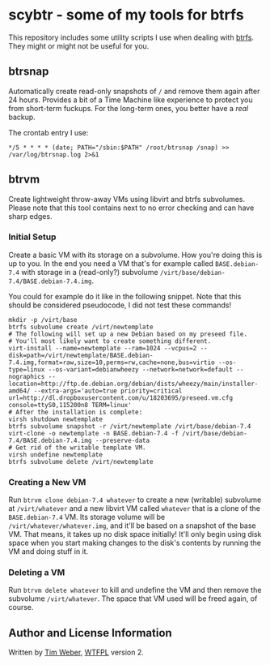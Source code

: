 # scybtr - some of my tools for btrfs

This repository includes some utility scripts I use when dealing with [btrfs](https://btrfs.wiki.kernel.org/). They might or might not be useful for you.

## btrsnap

Automatically create read-only snapshots of `/` and remove them again after 24 hours. Provides a bit of a Time Machine like experience to protect you from short-term fuckups. For the long-term ones, you better have a _real_ backup.

The crontab entry I use:

    */5 * * * * (date; PATH="/sbin:$PATH" /root/btrsnap /snap) >> /var/log/btrsnap.log 2>&1

## btrvm

Create lightweight throw-away VMs using libvirt and btrfs subvolumes. Please note that this tool contains next to no error checking and can have sharp edges.

### Initial Setup

Create a basic VM with its storage on a subvolume. How you're doing this is up to you. In the end you need a VM that's for example called `BASE.debian-7.4` with storage in a (read-only?) subvolume `/virt/base/debian-7.4/BASE.debian-7.4.img`.

You could for example do it like in the following snippet. Note that this should be considered pseudocode, I did not test these commands!

    mkdir -p /virt/base
    btrfs subvolume create /virt/newtemplate
    # The following will set up a new Debian based on my preseed file.
    # You'll most likely want to create something different.
    virt-install --name=newtemplate --ram=1024 --vcpus=2 --disk=path=/virt/newtemplate/BASE.debian-7.4.img,format=raw,size=10,perms=rw,cache=none,bus=virtio --os-type=linux --os-variant=debianwheezy --network=network=default --nographics --location=http://ftp.de.debian.org/debian/dists/wheezy/main/installer-amd64/ --extra-args='auto=true priority=critical url=http://dl.dropboxusercontent.com/u/18203695/preseed.vm.cfg console=ttyS0,115200n8 TERM=linux'
    # After the installation is complete:
    virsh shutdown newtemplate
    btrfs subvolume snapshot -r /virt/newtemplate /virt/base/debian-7.4
    virt-clone -o newtemplate -n BASE.debian-7.4 -f /virt/base/debian-7.4/BASE.debian-7.4.img --preserve-data
    # Get rid of the writable template VM.
    virsh undefine newtemplate
    btrfs subvolume delete /virt/newtemplate

### Creating a New VM

Run `btrvm clone debian-7.4 whatever` to create a new (writable) subvolume at `/virt/whatever` and a new libvirt VM called `whatever` that is a clone of the `BASE.debian-7.4` VM. Its storage volume will be `/virt/whatever/whatever.img`, and it'll be based on a snapshot of the base VM. That means, it takes up no disk space initially! It'll only begin using disk space when you start making changes to the disk's contents by running the VM and doing stuff in it.

### Deleting a VM

Run `btrvm delete whatever` to kill and undefine the VM and then remove the subvolume `/virt/whatever`. The space that VM used will be freed again, of course.

## Author and License Information

Written by [Tim Weber](http://scy.name/), [WTFPL](http://www.wtfpl.net/about/) version 2.
